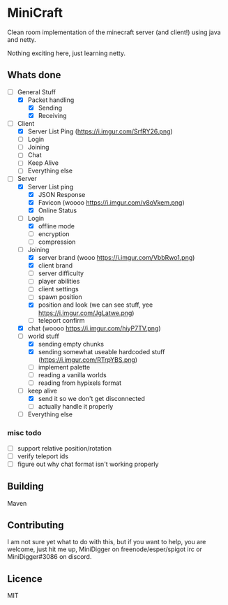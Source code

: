 # MiniCraft

Clean room implementation of the minecraft server (and client!) using java and netty.

Nothing exciting here, just learning netty.

## Whats done

- [ ] General Stuff
  - [x] Packet handling
    - [x] Sending
    - [x] Receiving
- [ ] Client
  - [x] Server List Ping (https://i.imgur.com/SrfRY26.png)
  - [ ] Login
  - [ ] Joining
  - [ ] Chat
  - [ ] Keep Alive
  - [ ] Everything else
- [ ] Server
  - [x] Server List ping
    - [x] JSON Response
    - [x] Favicon (woooo https://i.imgur.com/v8oVkem.png)
    - [x] Online Status
  - [ ] Login
    - [x] offline mode
    - [ ] encryption
    - [ ] compression
  - [ ] Joining
    - [x] server brand (wooo https://i.imgur.com/VbbRwo1.png)
    - [x] client brand
    - [ ] server difficulty
    - [ ] player abilities
    - [ ] client settings
    - [ ] spawn position
    - [x] position and look (we can see stuff, yee https://i.imgur.com/JgLatwe.png)
    - [ ] teleport confirm
  - [x] chat (woooo https://i.imgur.com/hiyP7TV.png)
  - [ ] world stuff
    - [x] sending empty chunks 
    - [x] sending somewhat useable hardcoded stuff (https://i.imgur.com/RTrpYBS.png)
    - [ ] implement palette
    - [ ] reading a vanilla worlds
    - [ ] reading from hypixels format
  - [ ] keep alive
    - [x] send it so we don't get disconnected
    - [ ] actually handle it properly
  - [ ] Everything else
  
### misc todo

- [ ] support relative position/rotation
- [ ] verify teleport ids
- [ ] figure out why chat format isn't working properly
  
## Building

Maven

## Contributing

I am not sure yet what to do with this, but if you want to help, you are welcome,
 just hit me up, MiniDigger on freenode/esper/spigot irc or MiniDigger#3086 on discord.

## Licence

MIT
